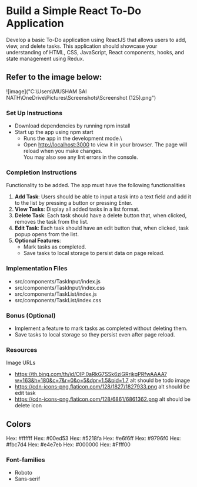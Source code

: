 # Build a Simple React To-Do Application 

Develop a basic To-Do application using ReactJS that allows users to add, view, and delete tasks. This application should showcase your understanding of HTML, CSS, JavaScript, React components, hooks, and state management using Redux.

## Refer to the image below:
![image]("C:\Users\MUSHAM SAI NATH\OneDrive\Pictures\Screenshots\Screenshot (125).png")

### Set Up Instructions
+ Download dependencies by running npm install
+ Start up the app using npm start
  - Runs the app in the development mode.\
  -  Open [http://localhost:3000](http://localhost:3000) to view it in your browser.
    The page will reload when you make changes.\
    You may also see any lint errors in the console.

### Completion Instructions
  Functionality to be added. 
  The app must have the following functionalities
  1. **Add Task**: Users should be able to input a task into a text field and add it to the list by pressing a button or pressing Enter.
  2. **View Tasks**: Display all added tasks in a list format.
  3. **Delete Task**: Each task should have a delete button that, when clicked, removes the task from the list.
  4. **Edit Task**: Each task should have an edit button that, when clicked, task popup opens from the list.
  5. **Optional Features**:
     + Mark tasks as completed.
     + Save tasks to local storage to persist data on page reload.
  
  ### Implementation Files
   + src/components/TaskInput/index.js
   + src/components/TaskInput/index.css
   + src/components/TaskList/index.js
   + src/components/TaskList/index.css
  
### Bonus (Optional)

 + Implement a feature to mark tasks as completed without deleting them.
 + Save tasks to local storage so they persist even after page reload.
### Resources
Image URLs
+ https://th.bing.com/th/id/OIP.0aRkG7SSk6ziGRrjkgPRfwAAAA?w=163&h=180&c=7&r=0&o=5&dpr=1.5&pid=1.7 alt should be todo image
+ https://cdn-icons-png.flaticon.com/128/1827/1827933.png alt should be edit task
+ https://cdn-icons-png.flaticon.com/128/6861/6861362.png alt should be delete icon


## Colors
Hex: #ffffff
Hex: #00ed53
Hex: #5218fa
Hex: #e6f6ff
Hex: #9796f0
Hex: #fbc7d4
Hex: #e4e7eb
Hex: #000000
Hex: #Ffff00

### Font-families
+ Roboto
+ Sans-serif

